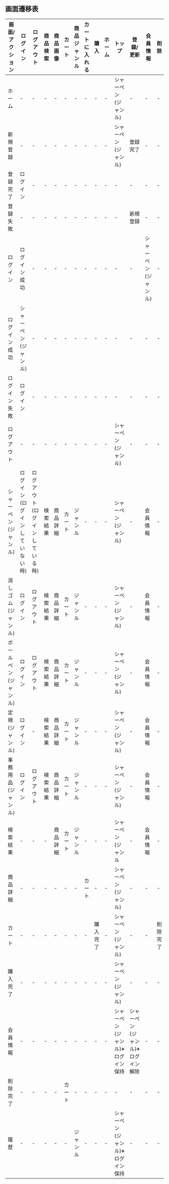 ## 画面遷移表

|画面/アクション|ログイン|ログアウト|商品検索|商品画像|カート|商品ジャンル|カートに入れる|購入|ホーム|トップ|登録/更新|会員情報|削除|履歴|
|--------------|-------|---------|-------|--------|-----|-------|-------------|---|------|-----|--------|--------|--|----|
|ホーム|-|-|-|-|-|-|-|-|-|シャーペン(ジャンル)|-|-|-|-|
|新規登録|-|-|-|-|-|-|-|-|-|シャーペン(ジャンル)|登録完了|-|-|-|
|登録完了|ログイン|-|-|-|-|-|-|-|-|-|-|-|-|-|
|登録失敗|-|-|-|-|-|-|-|-|-|-|新規登録|-|-|-|
|ログイン|ログイン成功|-|-|-|-|-|-|-|-|-|-|シャーペン(ジャンル)|-|-|-|-|
|ログイン成功|シャーペン(ジャンル)|-|-|-|-|-|-|-|-|-|-|-|-|-|-|
|ログイン失敗|ログイン|-|-|-|-|-|-|-|-|-|-|-|-|-|-|
|ログアウト|-|-|-|-|-|-|-|-|-|シャーペン(ジャンル)|-|-|-|-|
|シャーペン(ジャンル)|ログイン(ログインしていない時)|ログアウト(ログインしている時)|検索結果|商品詳細|カート|ジャンル|-|-|-|シャーペン(ジャンル)|-|会員情報|-|履歴|
|消しゴム(ジャンル)|ログイン|ログアウト|検索結果|商品詳細|カート|ジャンル|-|-|-|シャーペン(ジャンル)|-|会員情報|-|履歴|
|ボールペン(ジャンル)|ログイン|ログアウト|検索結果|商品詳細|カート|ジャンル|-|-|-|シャーペン(ジャンル)|-|会員情報|-|履歴|
|定規(ジャンル)|ログイン|-|検索結果|商品詳細|カート|ジャンル|-|-|-|シャーペン(ジャンル)|-|会員情報|-|履歴|
|事務用品(ジャンル)|ログイン|ログアウト|検索結果|商品詳細|カート|ジャンル|-|-|-|シャーペン(ジャンル)|-|会員情報|-|履歴|
|検索結果|-|-|-|商品詳細|カート|ジャンル|-|-|-|シャーペン(ジャンル|-|会員情報|-|履歴|
|商品詳細|-|-|-|-|-|-|カート|-|-|シャーペン(ジャンル)|-|-|-|-|
|カート|-|-|-|-|-|-|-|購入完了|-|シャーペン(ジャンル)|-|-|削除完了|-|
|購入完了|-|-|-|-|-|-|-|-|-|シャーペン(ジャンル)|-|-|-|-|
|会員情報|-|-|-|-|-|-|-|-|-|シャーペン(ジャンル)※ログイン保持|シャーペン(ジャンル)※ログイン解除|-|-|-|
|削除完了|-|-|-|-|カート|-|-|-|-|-|-|-|-|-|
|履歴|-|-|-|-|-|ジャンル|-|-|-|シャーペン(ジャンル)※ログイン保持|-|-|-|-|
